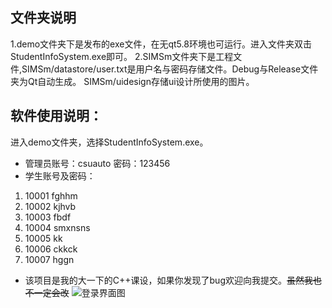 ## 文件夹说明
1.demo文件夹下是发布的exe文件，在无qt5.8环境也可运行。进入文件夹双击StudentInfoSystem.exe即可。
2.SIMSm文件夹下是工程文件,SIMSm/datastore/user.txt是用户名与密码存储文件。Debug与Release文件夹为Qt自动生成。
SIMSm/uidesign存储ui设计所使用的图片。


## 软件使用说明：
进入demo文件夹，选择StudentInfoSystem.exe。
* 管理员账号：csuauto 密码：123456
* 学生账号及密码：
1. 10001 fghhm
2. 10002 kjhvb
3. 10003  fbdf
4. 10004 smxnsns
5. 10005  kk
6. 10006  ckkck
7. 10007  hggn
* 该项目是我的大一下的C++课设，如果你发现了bug欢迎向我提交。~~虽然我也不一定会改~~
![登录界面图](https://i1.wp.com/telegra.ph/file/4a651601be45ba57f30a2.png)

